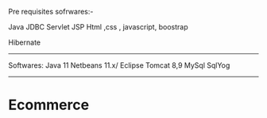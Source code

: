 Pre requisites sofrwares:-


Java 
JDBC
Servlet JSP
Html ,css , javascript, boostrap

Hibernate
_____________________________________
Softwares:
Java 11
Netbeans 11.x/ Eclipse 
Tomcat 8,9
MySql 
SqlYog
_____________________________________




# Ecommerce
